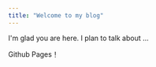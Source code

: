 ```yaml
---
title: "Welcome to my blog"
---
```


I'm glad you are here. I plan to talk about ...

Github Pages！
